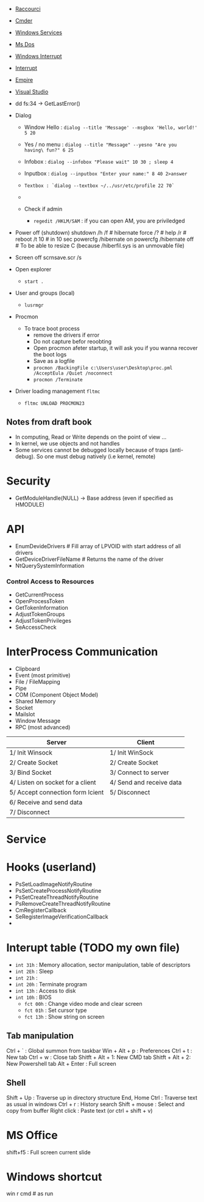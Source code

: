* [Raccourci](Windows_Raccourci)
* [Cmder](Windows_Cmder)
* [Windows Services](Windows-Services)
* [Ms Dos](Ms-Dos)
* [Windows Interrupt](Windows_Interrupt)
* [Interrupt](Interrupt)
* [Empire](Empire)
* [Visual Studio](Visual-Studio)

* dd fs:34 -> GetLastError()

* Dialog
  *	Window Hello : `dialog --title 'Message' --msgbox 'Hello, world!' 5 20`

  *	Yes / no menu : `dialog --title "Message" --yesno "Are you having\ fun?" 6 25`

  *	Infobox : `dialog --infobox "Please wait" 10 30 ; sleep 4`
  *	Inputbox : `dialog --inputbox "Enter your name:" 8 40 2>answer`
  * 	Textbox : `dialog --textbox ~/../usr/etc/profile 22 70`
  * 	
  * Check if admin
    * `regedit /HKLM/SAM` : if you can open AM, you are priviledged

* Power off (shutdown)
	shutdown /h /f  # hibernate force
			 /? 	# help
			 /r 	# reboot
			 /t 10  # in 10 sec
	powercfg /hibernate on
	powercfg /hibernate off  # To be able to resize C (because /hiberfil.sys is an unmovable file)

* Screen off
	scrnsave.scr /s
    
* Open explorer
    * `start .`

* User and groups (local)
    * `lusrmgr`

* Procmon
    * To trace boot process
        * remove the drivers if error
        * Do not capture befor reoobting
        * Open procmon afeter startup, it will ask you if you wanna recover the boot logs
        * Save as a logfile
        * `procmon /BackingFile c:\Users\user\Desktop\proc.pml /AcceptEula /Quiet /noconnect`
        * `procmon /Terminate`

* Driver loading management `fltmc`
    * `fltmc UNLOAD PROCMON23`


## Notes from draft book

* In computing, Read or Write depends on the point of view ...
* In kernel, we use objects and not handles
* Some services cannot be debugged locally because of traps (anti-debug). So one must debug natively (i.e kernel, remote)

# Security

* GetModuleHandle(NULL) -> Base address (even if specified as HMODULE)

# API

* EnumDevideDrivers 		# Fill array of LPVOID with start address of all drivers
* GetDeviceDriverFileName 	# Returns the name of the driver
* NtQuerySystemInformation

### Control Access to Resources

* GetCurrentProcess
* OpenProcessToken
* GetTokenInformation
* AdjustTokenGroups
* AdjustTokenPrivileges
* SeAccessCheck


# InterProcess Communication

* Clipboard
* Event (most primitive)
* File / FileMapping
* Pipe
* COM (Component Object Model)
* Shared Memory
* Socket
* Mailslot
* Window Message
* RPC (most advanced)

| Server                           | Client                   |
| ---                              | ---                      |
| 1/ Init Winsock                  | 1/ Init WinSock          |
| 2/ Create Socket                 | 2/ Create Socket         |
| 3/ Bind Socket                   | 3/ Connect to server     |
| 4/ Listen on socket for a client | 4/ Send and receive data |
| 5/ Accept connection form lcient | 5/ Disconnect            |
| 6/ Receive and send data         |                          |
| 7/ Disconnect                    |                          |


# Service


# Hooks (userland)

* PsSetLoadImageNotifyRoutine
* PsSetCreateProcessNotifyRoutine
* PsSetCreateThreadNotifyRoutine
* PsRemoveCreateThreadNotifyRoutine
* CmRegisterCallback
* SeRegisterImageVerificationCallback
* 


# Interupt table (TODO my own file)

* `int 31h` : Memory allocation, sector manipulation, table of descriptors
* `int 2Eh` : Sleep
* `int 21h` : 
* `int 20h` : Terminate program
* `int 13h` : Access to disk
* `int 10h` : BIOS
	* `fct 00h` : Change video mode and clear screen
	* `fct 01h` : Set cursor type
	* `fct 13h` : Show string on screen


## Tab manipulation

Ctrl + `	: Global summon from taskbar
Win  + Alt + p 	: Preferences 
Ctrl + t	: New tab 
Ctrl + w 	: Close tab 
Shitft + Alt + 1: New CMD tab 
Shitft + Alt + 2: New Powershell tab 
Alt + Enter 	: Full screen


## Shell

Shift + Up 	: Traverse up in directory structure 
End, Home Ctrl 	: Traverse text as usual in windows 
Ctrl + r	: History search 
Shift + mouse 	: Select and copy from buffer 
Right click 	: Paste text (or ctrl + shift + v)


# MS Office

shift+f5 : Full screen current slide


# Windows shortcut

win r cmd  # as run
